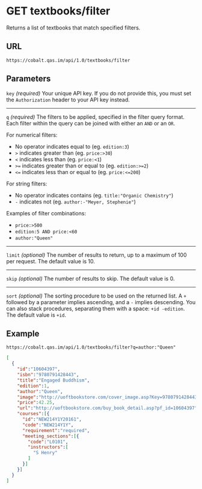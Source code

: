 # GET textbooks/filter

Returns a list of textbooks that match specified filters.

## URL

```
https://cobalt.qas.im/api/1.0/textbooks/filter
```

## Parameters

`key` _(required)_
Your unique API key. If you do not provide this, you must set the `Authorization` header to your API key instead.
- - -
`q` _(required)_
The filters to be applied, specified in the filter query format. Each filter within the query can be joined with either an `AND` or an `OR`.

For numerical filters:
* No operator indicates equal to (eg. `edition:3`)
* `>` indicates greater than (eg. `price:>30`)
* `<` indicates less than (eg. `price:<1`)
* `>=` indicates greater than or equal to (eg. `edition:>=2`)
* `<=` indicates less than or equal to (eg. `price:<=200`)

For string filters:
* No operator indicates contains (eg. `title:"Organic Chemistry"`)
* `-` indicates not (eg. `author:-"Meyer, Stephenie"`)

Examples of filter combinations:
* `price:>500`
* `edition:5 AND price:<60`
* `author:"Queen"`

- - -
`limit` _(optional)_
The number of results to return, up to a maximum of 100 per request. The default value is 10.
- - -
`skip` _(optional)_
The number of results to skip. The default value is 0.
- - -
`sort` _(optional)_
The sorting procedure to be used on the returned list. A `+` followed by a parameter implies ascending, and a `-` implies descending. You can also stack procedures, separating them with a space: `+id -edition`. The default value is `+id`.

## Example

```
https://cobalt.qas.im/api/1.0/textbooks/filter?q=author:"Queen"
```

```json
[
  {
    "id":"10604397",
    "isbn":"9780791428443",
    "title":"Engaged Buddhism",
    "edition":1,
    "author":"Queen",
    "image":"http://uoftbookstore.com/cover_image.asp?Key=9780791428443&Size=L&p=1",
    "price":42.25,
    "url":"http://uoftbookstore.com/buy_book_detail.asp?pf_id=10604397",
    "courses":[{
      "id":"NEW214Y1Y20161",
      "code":"NEW214Y1Y",
      "requirement":"required",
      "meeting_sections":[{
        "code":"L0101",
        "instructors":[
          "S Henry"
        ]
      }]
    }]
  }
]
```
